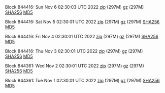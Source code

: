 Block 844416: Sun Nov  6 02:30:03 UTC 2022 [zip](https://files.01coin.io/mainnet/2022-11-06/bootstrap.dat.zip) (297M) [gz](https://files.01coin.io/mainnet/2022-11-06/bootstrap.dat.tar.gz) (297M) [SHA256](https://files.01coin.io/mainnet/2022-11-06/sha256.txt) [MD5](https://files.01coin.io/mainnet/2022-11-06/md5.txt)

Block 844416: Sat Nov  5 02:30:01 UTC 2022 [zip](https://files.01coin.io/mainnet/2022-11-05/bootstrap.dat.zip) (297M) [gz](https://files.01coin.io/mainnet/2022-11-05/bootstrap.dat.tar.gz) (297M) [SHA256](https://files.01coin.io/mainnet/2022-11-05/sha256.txt) [MD5](https://files.01coin.io/mainnet/2022-11-05/md5.txt)

Block 844416: Fri Nov  4 02:30:01 UTC 2022 [zip](https://files.01coin.io/mainnet/2022-11-04/bootstrap.dat.zip) (297M) [gz](https://files.01coin.io/mainnet/2022-11-04/bootstrap.dat.tar.gz) (297M) [SHA256](https://files.01coin.io/mainnet/2022-11-04/sha256.txt) [MD5](https://files.01coin.io/mainnet/2022-11-04/md5.txt)

Block 844416: Thu Nov  3 02:30:01 UTC 2022 [zip](https://files.01coin.io/mainnet/2022-11-03/bootstrap.dat.zip) (297M) [gz](https://files.01coin.io/mainnet/2022-11-03/bootstrap.dat.tar.gz) (297M) [SHA256](https://files.01coin.io/mainnet/2022-11-03/sha256.txt) [MD5](https://files.01coin.io/mainnet/2022-11-03/md5.txt)

Block 844361: Wed Nov  2 02:30:01 UTC 2022 [zip](https://files.01coin.io/mainnet/2022-11-02/bootstrap.dat.zip) (297M) [gz](https://files.01coin.io/mainnet/2022-11-02/bootstrap.dat.tar.gz) (297M) [SHA256](https://files.01coin.io/mainnet/2022-11-02/sha256.txt) [MD5](https://files.01coin.io/mainnet/2022-11-02/md5.txt)

Block 844361: Tue Nov  1 02:30:01 UTC 2022 [zip](https://files.01coin.io/mainnet/2022-11-01/bootstrap.dat.zip) (297M) [gz](https://files.01coin.io/mainnet/2022-11-01/bootstrap.dat.tar.gz) (297M) [SHA256](https://files.01coin.io/mainnet/2022-11-01/sha256.txt) [MD5](https://files.01coin.io/mainnet/2022-11-01/md5.txt)
